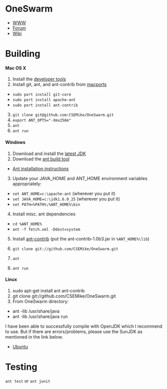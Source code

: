 # OneSwarm

* [WWW](http://www.oneswarm.org/)
* [Forum](http://forum.oneswarm.org/)
* [Wiki](https://github.com/CSEMike/OneSwarm/wiki)

# Building

#### Mac OS X

1.  Install the [developer tools](http://developer.apple.com/xcode/)
2.  Install git, ant, and ant-contrib from [macports](http://www.macports.org/)

  *  `sudo port install git-core`
  *  `sudo port install apache-ant`
  *  `sudo port install ant-contrib`
    
3.  `git clone git@github.com:CSEMike/OneSwarm.git`
4.  `export ANT_OPTS="-Xmx256m"`
4.  `ant`
5.  `ant run`

#### Windows

1.  Download and install the [latest JDK](http://www.oracle.com/technetwork/java/javase/downloads/jre-6u25-download-346243.html)
2.  Download the [ant build tool](http://ant.apache.org/bindownload.cgi)
  * [Ant installation instructions](http://ant.apache.org/manual/install.html)
3.  Update your JAVA_HOME and ANT_HOME environment variables appropriately:

  *  `set ANT_HOME=c:\apache-ant` (wherever you put it)
  *  `set JAVA_HOME=c:\jdk1.6.0_25` (wherever you put it)
  *  `set PATH=%PATH%;%ANT_HOME%\bin`

4.  Install misc. ant dependencies
  *  `cd %ANT_HOME%`
  *  `ant -f fetch.xml -Ddest=system`

5.  Install [ant-contrib](http://ant-contrib.sourceforge.net/) (put the ant-contrib-1.0b3.jar in `%ANT_HOME%\lib`)

6.  `git clone git://github.com/CSEMike/OneSwarm.git`
7.  `ant`
8.  `ant run`


#### Linux

1.  sudo apt-get install ant ant-contrib
2.  git clone git://github.com/CSEMike/OneSwarm.git
3.  From OneSwarm directory:
  *  ant -lib /usr/share/java
  *  ant -lib /usr/share/java run

I have been able to successfully compile with OpenJDK which I recommend to use. But if there are errors/problems, please use the SunJDK as mentioned in the link below.
																																																																																																																																																																																																																																																																	
*  [Ubuntu](https://github.com/CSEMike/OneSwarm/wiki/Building-on-Ubuntu)

# Testing

`ant test` or `ant junit`
